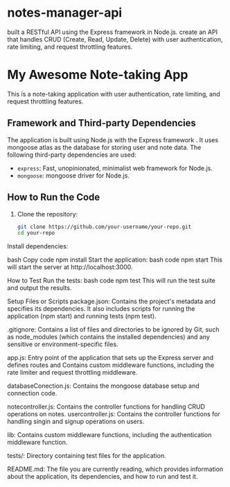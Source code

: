 # notes-manager-api
 built a RESTful API using the Express framework in Node.js.  create an  API that handles CRUD (Create, Read, Update, Delete) with user authentication, rate limiting, and request throttling features.

# My Awesome Note-taking App

This is a note-taking application with user authentication, rate limiting, and request throttling features.

## Framework and Third-party Dependencies

The application is built using Node.js with the Express framework . It uses mongoose atlas as the database for storing user and note data. The following third-party dependencies are used:

- `express`: Fast, unopinionated, minimalist web framework for Node.js.
- `mongoose`: mongoose driver for Node.js.

## How to Run the Code

1. Clone the repository:

   ```bash
   git clone https://github.com/your-username/your-repo.git
   cd your-repo
Install dependencies:

bash
Copy code
npm install
Start the application:
bash
   code
   npm start
This will start the server at http://localhost:3000.

How to Test
Run the tests:
bash
     code
    npm test
This will run the test suite and output the results.

Setup Files or Scripts
package.json: Contains the project's metadata and specifies its dependencies. It also includes scripts for running the application (npm start) and running tests (npm test).

.gitignore: Contains a list of files and directories to be ignored by Git, such as node_modules (which contains the installed dependencies) and any sensitive or environment-specific files.

app.js: Entry point of the application that sets up the Express server and defines routes and  Contains custom middleware functions, including the rate limiter and request throttling middleware.

databaseConection.js: Contains the mongoose  database setup and connection code.

notecontroller.js: Contains the controller functions for handling CRUD operations on notes.
usercontroller.js: Contains the controller functions for handling singin and signup operations on users.


lib: Contains custom middleware functions, including the authentication  middleware function.

tests/: Directory containing test files for the application.

README.md: The file you are currently reading, which provides information about the application, its dependencies, and how to run and test it.
